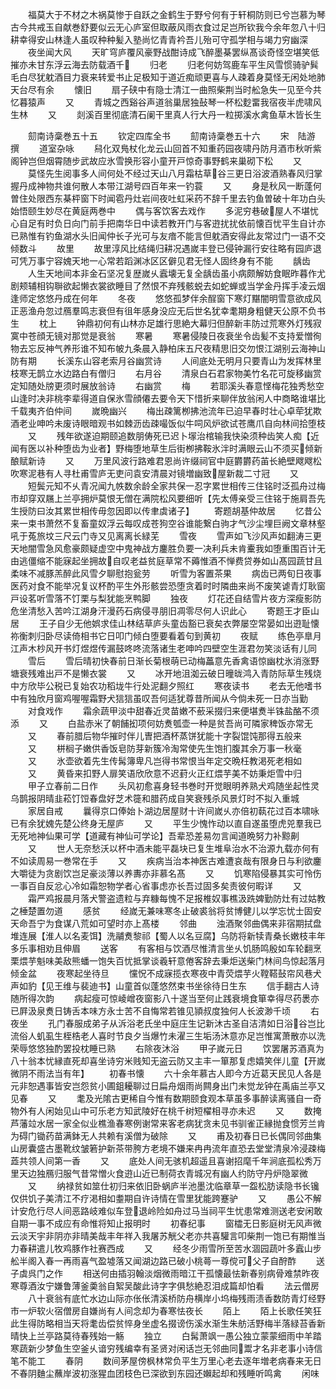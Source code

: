 <!-- { "loadSidebar": true } -->
　　福莫大于不材之木祸莫惨于自跃之金鹤生于野兮何有于轩桐防则已兮岂慕为琴古今共戒玉自献巻舒要似云无心庐室但取蔽风雨衣食过足岂所钦我今余年忽八十归耕幸得安山林逢人虽叹种种髪入塾尚忆青青衿吾儿殆可守孤学相与竭力穷幽深
　　夜坐闻大风
　　天旷穹庐覆风豪野战酣诗成飞醉墨棊罢纵髙谈奇怪空堪笑低摧亦未甘东浮云海去防载酒千
　　归老
　　归老何妨驾鹿车平生风雪惯骑驴髸毛白尽犹躭酒目力衰来转爱书止足极知于道近痴顽更喜与人疎着身莫怪无闲处地肺天台尽有余
　　懐旧
　　扇子硖中有隐士清江一曲照柴荆当时舩急失一见至今共忆暮猿声
　　又
　　青城之西谿谷声道翁巢居独鼔琴一杯松麨畱我宿夜半虎啸风生林
　　又
　　剡溪百里彻底清石阑干里真人行大丹一粒掷溪水禽鱼草木皆长生


　　劎南诗稾巻五十五
　　钦定四库全书
　　劎南诗稾巻五十六
　　宋　陆游　撰
　　道室杂咏
　　舄化双鳬杖化龙云山回首不知重药园夜啸丹防月酒市秋听紫阁钟岂但烟霄随步武故应氷雪换形容小童开戸惊奇事野鹤来巢砌下松
　　又
　　莫怪先生阅事多人间何处不经过天山八月霜枯草谷三更日浴波酒熟春风归掌握丹成神物共谁何散人本带江湖号四百年来一钓蓑
　　又
　　身是秋风一断蓬何曽住处限西东棊枰窗下时闻雹丹灶岩间夜吐虹采药不辞千里去钓鱼曽破十年功白头始悟颐生妙尽在黄庭两巻中
　　偶与客饮客去戏作
　　多泥穷巷破屋人不堪忧心自足有时负日向门前手把南华日中读若教开门与客逰扰扰依前懐百忧平生自计亦已熟惟有钓鱼湖水头旧闻仲长子光可与友瘖不能言但躭酒安得此友常过门一语不交倾数斗
　　故里
　　故里淳风比结绳归耕况遇嵗丰登已侵钟漏行安往略有园庐退可凭万事宁容媿天地一心常若蹈渊冰区区僻见君无怪人固终身有不能
　　龋齿
　　人生天地间本非金石坚况复歴嵗乆蠧壊无复全龋齿虽小病颇解妨食眠昨暮作尤剧颊辅相钩聨欲起懒衣裳欲睡目了然恨不弃残骸蜕去如蛇蝉或当学金丹挥手凌云烟逢师定悠悠丹成在何年
　　冬夜
　　悠悠孤梦伴余酲窗下寒灯黮闇明雪意欲成风正恶渔舟忽过鴈羣鸣志衰但有徂年感身没应无后世名犹幸耄期身粗健天公原不负书生
　　枕上
　　钟鼎初何有山林亦足雄行思絶大幕归但醉新丰防过荒寒外灯残寂寞中苍顔无镜对那觉是衰翁
　　寒暑
　　寒暑侵陵日夜衰坐令齿髪不支持爱憎徇物去忘反神气养形谁不知布帔九条晨入静柏床五尺夜精思旧交勿恨江湖别云海神山防有期
　　长溪东山容老索月谷幽赏诗
　　人间底处无明月只要青山为发挥林里枝寒无鹊立水边路白有僧归
　　右月谷
　　清泉白石君家物美竹名花可旋移幽赏定知随处牓更须时展放翁诗
　　右幽赏
　　梅
　　若耶溪头春意悭梅花独秀愁空山逢时决非桃李辈得道自保氷雪顔僊去要令天下惜折来聊伴放翁闲人中商略谁堪比千载夷齐伯仲间
　　嵗晩幽兴
　　梅出疎篱栁拂池流年已迫早春时壮心卓荦犹欺酒老业呻吟未废诗眼暗观书如棘沥齿疎嘬饭似牛呞风炉欲试苍鹰爪自向林间拾堕枝
　　又
　　残年欲遂迫期颐追数朋俦死已迟卜塜治棺输我快染须种齿笑人痴【近闻有医以补种堕齿为业者】野梅堕地草生后街栁拂鞍氷泮时满眼云山不须买倾新酿赋新诗
　　又
　　万里风波行路难君恩尚许缀祠官中庭欝欝药苖长絶壁飕飕松吹寒泥巷有人寻杜甫雪庐无吏问袁安清晨对镜増幽致屋新裁二寸冠
　　又
　　短鬓元知不乆青况闻九帙数余龄全家共保一忍字累世相传三住铭时泛孤舟过梅市却穿双屩上兰亭拥炉莫恨无僧在满院松风要细听【先太傅亲受三住铭于施肩吾先生授防曰汝其累世相传毋忽因即以传聿虡诸子】
　　寄题胡基仲故居
　　忆昔公来一束书萧然不复畜童奴浮云每叹成苍狗空谷谁能繋白驹才气沙尘埋巨阙文章林壑吼于菟旅坟三尺云门寺又见离离长緑芜
　　雪夜
　　雪声如飞沙风声如翻涛三更天地闇雪急风愈豪颇疑虚空中鬼神战方鏖胜负要一决利兵未肯櫜我如堕重围百计无由逃僵缩不能寐起坐拥故自叹老益贫庭草常不薅惟酒不惮费贷券如山髙园蔬甘且柔味不减豚羔醉此风雪夕聊慰抱瓮劳
　　听雪为客置茶果
　　病齿已两旬日夜事医药对食不能举况复议杯酌平生外形骸尝恐堕贪着时时隣曲来尚不废笑谑青灯耿窗戸设茗听雪落不饤栗与梨犹能烹鸭脚
　　独夜
　　灯花还自结雪片夜方深瘦影防危坐清愁入苦吟江湖身汗漫药石病侵寻朋旧凋零尽何人识此心
　　寄题王才臣山居
　　王子自少无他娯求佳山林结草庐头童齿豁已衰矣衣弊屡空常晏如出逰耻懐祢衡刺归卧尽读倚相书它日叩门倾白堕要看着句到黄初
　　夜赋
　　练色亭臯月江声木杪风开书灯煜煜传漏鼓咚咚流落诸生老呻吟四壁空生涯君勿笑淡话有儿同
　　雪后
　　雪后晴初快春前日渐长菊根萌已动梅藟意先香禽语惊幽枕氷消涨野塘衰残难出戸不是懒衣裳
　　又
　　冰开地沮洳云破日曈昽鸿入青防际草生残烧中方欣毕公税已复始农功稻垅牛行处泥翻夕照红
　　寒夜读书
　　老去无他嗜书中有独欣月窗鸡喔喔霜野犬狺狺虽叹吾何适犹尊昔所闻从今倘未死一日亦当勤
　　对食戏作
　　霜余蔬甲淡中甜春近灵苗嫩不蘝采掇归来便堪煑半铢盐酪不须添
　　又
　　白盐赤米了朝餔抝项何妨煑瓠壶一种是贫吾尚可隣家稗饭亦常无
　　又
　　春前腊后物华摧时伴儿曺把酒杯蒸饼犹能十字裂馄饨那得五般来
　　又
　　栟榈子嫩供香饭皂防芽新簇冷淘常使先生饱扪腹其余万事一秋毫
　　又
　　氷壶欲着先生传髯簿卑凡岂得书常恨当年定交晩枉教渇死老相如
　　又
　　黄昏来扣野人扉笑语欣欣意不迟葑火正红煨芋美不妨秉炬雪中归
　　甲子立春前二日作
　　头风初愈喜身轻书巻时开觉眼明养熟犬鸡随坐起性灵乌鹊报阴晴韭菘饤饾春盘好芝术簁和腊药成自笑衰残杀风景灯时不拟入重城
　　家居自戒
　　曩得京口俸始卜湖边居屋财十许间嵗乆亦倍初蓻花过百本啸咏已有余犹媿先楚公终身无屋庐
　　又
　　平生少愧怍动以直自遂虽堕虎兕羣我已无死地神仙果可学【道藏有神仙可学论】吾辈恐差易勿言闻道晩努力补黥劓
　　又
　　世人无奈愁沃以杯中酒未能平磊块已复生堆阜治水不治源九载亦何有不如读周易一巻常在手
　　又
　　疾病当治本神医古难遭哀哉有限身日与利欲鏖大嚼徒为贪剧饮岂足豪淡薄以养夀亦非慕名髙
　　又
　　饥寒陷侵暴其实可怜伤一事百自反忿心冷如霜恕物学者心省事虑亦长吾过固多矣责彼何暇详
　　又
　　霜严鸡报晨月落犬警盗遗粒与弃糠每愧不足报椎奴事樵汲跣婢勤防灶有过姑教之棰楚置勿道
　　感贫
　　经嵗无兼味寒冬止破裘翁将贫博健儿以学忘忧士固安天命吾宁为食谋八荒如可望时亦上髙楼
　　邻曲
　　浊酒聚邻曲偶来非宿期拭盘堆连展【淮人以名麦饵】洗鬴煑黎祁【蜀人以名豆腐】乌防将新犊青桑长嫩枝丰年多乐事相劝且伸眉
　　送客
　　有客相与饮酒尽惟清言坐乆饥肠鸣殷如车轮翻烹栗煨芋魁味美敌熊蟠一饱失百忧抵掌谈羲轩意倦客辞去秉炬送柴门林间鸟惊起落月倾金盆
　　夜寒起坐待旦
　　戃怳不成寐揽衣寒夜中青荧煨芋火鞺鞳鼔帘风巷犬声如豹【见王维与裴迪书】山童首似蓬悠然束书坐徐待日生东
　　信手翻古人诗随所得次韵
　　病起瘦可惊崚嶒夜窗影八十遂当至何止践衰境食箪幸得尽药褁亦已屛汲泉煑日铸舌本味方永士苦不自悔常若锥见頴叔度独何人长波渺千顷
　　右夜坐
　　孔门春服成弟子从泝浴老氏坐中庭庄生记新沐古圣自洁清如日浴谷岂比流俗人虮虱生桎梏老人喜时节良夕当爆竹未濯三生垢汤沐意亦足岂惟寓萧散亦以洗荣辱悠悠独酌罢投枕睡已熟
　　右除夜沐浴
　　甲子嵗元日
　　饮罢屠苏酒真为八十翁本忧縁直死却喜坐诗穷米贱知无盗云防又主丰一箪那复虑嬉笑伴儿童【开嵗微阴不雨法当有年】
　　初春书懐
　　六十余年慕古人即今方近葛天民见人各是元非恕遇事皆安岂怨贫小圃鉏耰聊过日扁舟烟雨尚闗身出门未觉龙钟在禹庙兰亭又见春
　　又
　　耄及光隂古更稀自今惟有数期颐食观本草虽多事醉读离骚自一奇物外有人闲始见山中可乐老方知武陵好在桃千树短櫂相寻亦未迟
　　又
　　数掩芦藩竝水居一家全似业樵渔春寒例谢常来客老病犹贪未见书驯雀正縁抛食惯芳兰肯为碍门锄药苗满鉢无人共赖有溪僧为破除
　　又
　　甫及初春日已长偶同邻曲集山房囊盛古墨靴纹皱箬护新茶带胯方老境不嫌来冉冉流年直恐去堂堂清泉冷浸疎梅蕋共领人间第一香
　　又
　　底处人间无骇机超遥且喜谢招麾千年涧底孤松秀万里天边独鴈归服气昔常憎火食逰山近已制荷衣青城况有幽人约防守丹炉隐翠微
　　又
　　纳禄贫如筮仕初归来依旧卧蜗庐半池墨沈临章草一盌松肪读隐书长镵仅供饥子美清江不疗渇相如耋期自许诗情在雪里犹能跨蹇驴
　　又
　　愚公不解计安危行尽人间恶路岐难似车登退岭险如舟过马当祠平生忧患常难测送老安闲敢自期一事不成应有命惟将知止报明时
　　初春纪事
　　窗櫺无日影庭树无风声微云淡天宇非阴亦非晴美哉丰年祥入我屠苏觥父老亦共喜驩言叩柴荆一饱已有期惟当力春耕遣儿牧鸡豚作社赛西成
　　又
　　经冬少雨雪所至苦水涸园蔬叶多蠧山步舩半阁入春一再雨喜气盈墟落又闻湖边路已破小桃蕚一尊傥可父子自酧酢
　　送子虡呉门之作
　　相送何由插羽翰淡烟微雨暗江干孤懐最怯新春别病骨难禁昨夜寒尊酒汝宁嫌鲁薄釜羮翁自絮吴酸此诗字字俱愁絶忍泪成篇却怕看
　　法云僧房
　　八十衰翁有底忙水边山际亦伥伥清溪桥防舟横岸小坞梅残雨渍香数防青灯经野市一炉软火宿僧房自嫌尚有人间念却为春寒怯夜长
　　陌上
　　陌上长歌任笑狂此生得防略相当天将耄齿偿贫悴身坐虚名掇谤伤溪水渐生朱舫活野梅半落緑苔香新晴快上兰亭路莫待春残始一觞
　　独立
　　白髯萧飒一愚公独立蒙蒙细雨中羊踏寒蔬新少梦鱼生空釜乆谙穷残编幸有圣贤对闲话岂无邻曲同鬻才名非老事小诗信笔不能工
　　春阴
　　数间茅屋傍枫林常负平生万里心老去逐年増老病春来无日不春阴麯尘蘸岸波初涨猩血团枝色已深欲到东园还嬾起却和残睡听鸣禽
　　闲味
